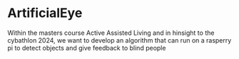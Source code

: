 # ArtificialEye
Within the masters course Active Assisted Living and in hinsight to the cybathlon 2024, we want to develop an algorithm that can run on a rasperry pi to detect objects and give feedback to blind people

